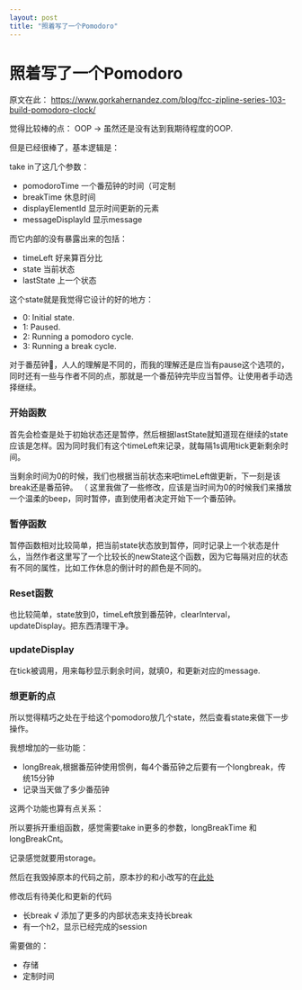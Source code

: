 ```yaml
---
layout: post
title: "照着写了一个Pomodoro"
---
```


# 照着写了一个Pomodoro

原文在此：
<https://www.gorkahernandez.com/blog/fcc-zipline-series-103-build-pomodoro-clock/>



觉得比较棒的点： OOP → 虽然还是没有达到我期待程度的OOP.

但是已经很棒了，基本逻辑是：

take in了这几个参数：

- pomodoroTime 一个番茄钟的时间（可定制
- breakTime 休息时间
- displayElementId 显示时间更新的元素
- messageDisplayId 显示message


而它内部的没有暴露出来的包括：

- timeLeft 好来算百分比
- state 当前状态
- lastState 上一个状态

这个state就是我觉得它设计的好的地方：

- 0: Initial state.
- 1: Paused.
- 2: Running a pomodoro cycle.
- 3: Running a break cycle.

对于番茄钟🍅，人人的理解是不同的，而我的理解还是应当有pause这个选项的，同时还有一些与作者不同的点，那就是一个番茄钟完毕应当暂停。让使用者手动选择继续。

### 开始函数

首先会检查是处于初始状态还是暂停，然后根据lastState就知道现在继续的state应该是怎样。因为同时我们有这个timeLeft来记录，就每隔1s调用tick更新剩余时间。

当剩余时间为0的时候，我们也根据当前状态来吧timeLeft做更新，下一刻是该break还是番茄钟。 （ 这里我做了一些修改，应该是当时间为0的时候我们来播放一个温柔的beep，同时暂停，直到使用者决定开始下一个番茄钟。


### 暂停函数

暂停函数相对比较简单，把当前state状态放到暂停，同时记录上一个状态是什么，当然作者这里写了一个比较长的newState这个函数，因为它每隔对应的状态有不同的属性，比如工作休息的倒计时的颜色是不同的。

### Reset函数

也比较简单，state放到0，timeLeft放到番茄钟，clearInterval，updateDisplay。把东西清理干净。

### updateDisplay

在tick被调用，用来每秒显示剩余时间，就填0，和更新对应的message.




### 想更新的点

所以觉得精巧之处在于给这个pomodoro放几个state，然后查看state来做下一步操作。

我想增加的一些功能：
 
 - longBreak,根据番茄钟使用惯例，每4个番茄钟之后要有一个longbreak，传统15分钟
 - 记录当天做了多少番茄钟


这两个功能也算有点关系：

所以要拆开重组函数，感觉需要take in更多的参数，longBreakTime 和 longBreakCnt。


记录感觉就要用storage。

然后在我毁掉原本的代码之前，原本抄的和小改写的在[此处](https://github.com/KrisYu/21DaysofFunwithJS/commit/35ce565dd3dd02fde6d584b5434ec5677f56bf6e)


修改后有待美化和更新的代码


- 长break √ 添加了更多的内部状态来支持长break
- 有一个h2，显示已经完成的session 
 
需要做的：

- 存储
- 定制时间